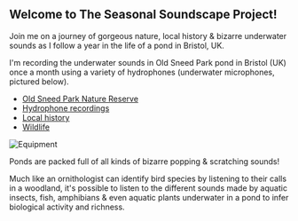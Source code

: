 ## Welcome to The Seasonal Soundscape Project!

Join me on a journey of gorgeous nature, local history & bizarre underwater sounds as I follow a year in the life of a pond in Bristol, UK.  

I'm recording the underwater sounds in Old Sneed Park pond in Bristol (UK) once a month using a variety of hydrophones (underwater microphones, pictured below). 

- [Old Sneed Park Nature Reserve](https://jackhalgh.github.io/The-Seasonal-Soundscape-Project/Reserve)
- [Hydrophone recordings](https://jackhalgh.github.io/The-Seasonal-Soundscape-Project/January)
- [Local history](https://jackhalgh.github.io/The-Seasonal-Soundscape-Project/History)
- [Wildlife](https://jackhalgh.github.io/The-Seasonal-Soundscape-Project/Wildlife)

![Equipment](https://user-images.githubusercontent.com/74665965/105877931-68d13000-5ff8-11eb-9be6-a970ac7366b6.jpg)

Ponds are packed full of all kinds of bizarre popping & scratching sounds!

Much like an ornithologist can identify bird species by listening to their calls in a woodland, it's possible to listen to the different sounds made by aquatic insects, fish, amphibians & even aquatic plants underwater in a pond to infer biological activity and richness.
